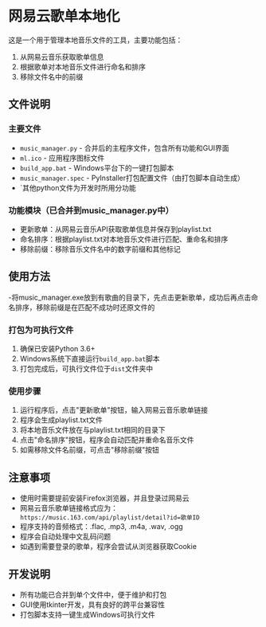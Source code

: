 # 网易云歌单本地化

这是一个用于管理本地音乐文件的工具，主要功能包括：

1. 从网易云音乐获取歌单信息
2. 根据歌单对本地音乐文件进行命名和排序
3. 移除文件名中的前缀

## 文件说明

### 主要文件

- `music_manager.py` - 合并后的主程序文件，包含所有功能和GUI界面
- `ml.ico` - 应用程序图标文件
- `build_app.bat` - Windows平台下的一键打包脚本
- `music_manager.spec` - PyInstaller打包配置文件（由打包脚本自动生成）
- `其他python文件为开发时所用分功能

### 功能模块（已合并到music_manager.py中）

- 更新歌单：从网易云音乐API获取歌单信息并保存到playlist.txt
- 命名排序：根据playlist.txt对本地音乐文件进行匹配、重命名和排序
- 移除前缀：移除音乐文件名中的数字前缀和其他标记

## 使用方法
-将music_manager.exe放到有歌曲的目录下，先点击更新歌单，成功后再点击命名排序，移除前缀是在匹配不成功时还原文件的

### 打包为可执行文件

1. 确保已安装Python 3.6+
2. Windows系统下直接运行`build_app.bat`脚本
3. 打包完成后，可执行文件位于`dist`文件夹中

### 使用步骤

1. 运行程序后，点击"更新歌单"按钮，输入网易云音乐歌单链接
2. 程序会生成playlist.txt文件
3. 将本地音乐文件放在与playlist.txt相同的目录下
4. 点击"命名排序"按钮，程序会自动匹配并重命名音乐文件
5. 如需移除文件名前缀，可点击"移除前缀"按钮

## 注意事项
- 使用时需要提前安装Firefox浏览器，并且登录过网易云
- 网易云音乐歌单链接格式应为：`https://music.163.com/api/playlist/detail?id=歌单ID`
- 程序支持的音频格式：.flac, .mp3, .m4a, .wav, .ogg
- 程序会自动处理中文乱码问题
- 如遇到需要登录的歌单，程序会尝试从浏览器获取Cookie

## 开发说明

- 所有功能已合并到单个文件中，便于维护和打包
- GUI使用tkinter开发，具有良好的跨平台兼容性
- 打包脚本支持一键生成Windows可执行文件
